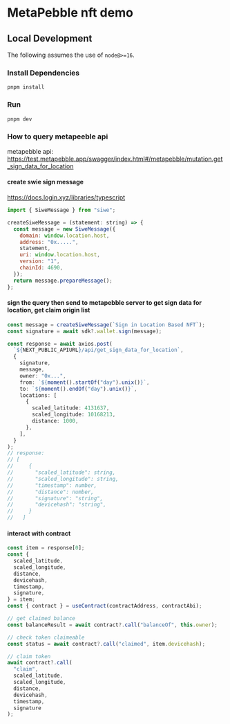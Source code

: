 # MetaPebble nft demo

## Local Development

The following assumes the use of `node@>=16`.

### Install Dependencies

`pnpm install`

### Run

`pnpm dev`

### How to query metapeeble api

metapebble api: https://test.metapebble.app/swagger/index.html#/metapebble/mutation.get_sign_data_for_location

#### create swie sign message

https://docs.login.xyz/libraries/typescript

```js
import { SiweMessage } from "siwe";

createSiweMessage = (statement: string) => {
  const message = new SiweMessage({
    domain: window.location.host,
    address: "0x.....",
    statement,
    uri: window.location.host,
    version: "1",
    chainId: 4690,
  });
  return message.prepareMessage();
};
```

#### sign the query then send to metapebble server to get sign data for location, get claim origin list

```ts
const message = createSiweMessage(`Sign in Location Based NFT`);
const signature = await sdk?.wallet.sign(message);

const response = await axios.post(
  `${NEXT_PUBLIC_APIURL}/api/get_sign_data_for_location`,
  {
    signature,
    message,
    owner: "0x...",
    from: `${moment().startOf("day").unix()}`,
    to: `${moment().endOf("day").unix()}`,
    locations: [
      {
        scaled_latitude: 4131637,
        scaled_longitude: 10168213,
        distance: 1000,
      },
    ],
  }
);
// response:
// [
//     {
//       "scaled_latitude": string,
//       "scaled_longitude": string,
//       "timestamp": number,
//       "distance": number,
//       "signature": "string",
//       "devicehash": "string",
//     }
//   ]
```

#### interact with contract

```ts
const item = response[0];
const {
  scaled_latitude,
  scaled_longitude,
  distance,
  devicehash,
  timestamp,
  signature,
} = item;
const { contract } = useContract(contractAddress, contractAbi);

// get claimed balance
const balanceResult = await contract?.call("balanceOf", this.owner);

// check token claimeable
const status = await contract?.call("claimed", item.devicehash);

// claim token
await contract?.call(
  "claim",
  scaled_latitude,
  scaled_longitude,
  distance,
  devicehash,
  timestamp,
  signature
);
```
